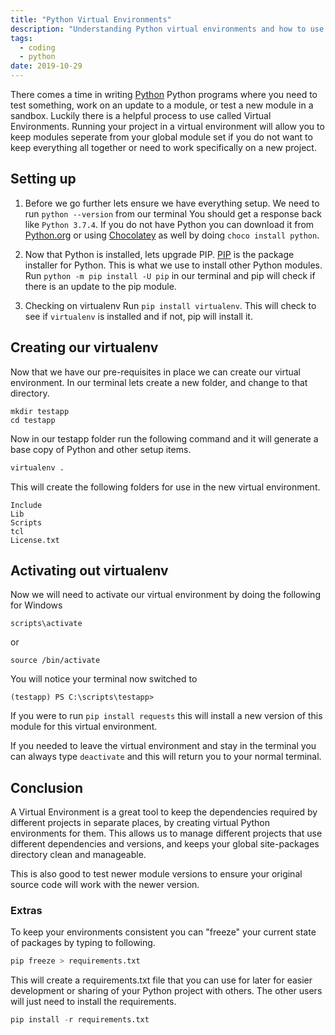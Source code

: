 ```yaml
---
title: "Python Virtual Environments"
description: "Understanding Python virtual environments and how to use them."
tags:
  - coding
  - python
date: 2019-10-29
---
```


There comes a time in writing [Python](https://www.python.org/) Python programs where you need to test something, work on an update to a module, or test a new module in a sandbox. Luckily there is a helpful process to use called Virtual Environments. Running your project in a virtual environment will allow you to keep modules seperate from your global module set if you do not want to keep everything all together or need to work specifically on a new project.

<!--more-->

## Setting up

1. Before we go further lets ensure we have everything setup.
We need to run ```python --version``` from our terminal
You should get a response back like ```Python 3.7.4```. If you do not have Python you can download it from [Python.org](https://www.python.org/downloads/) or using [Chocolatey](https://chocolatey.org/) as well by doing ```choco install python```.

2. Now that Python is installed, lets upgrade PIP.
[PIP](https://pip.pypa.io/en/stable/) is the package installer for Python. This is what we use to install other Python modules. Run ```python -m pip install -U pip``` in our terminal and pip will check if there is an update to the pip module.

3. Checking on virtualenv
Run ```pip install virtualenv```. This will check to see if ```virtualenv``` is installed and if not, pip will install it.

## Creating our virtualenv

Now that we have our pre-requisites in place we can create our virtual environment. In our terminal lets create a new folder, and change to that directory.

```shell
mkdir testapp
cd testapp
```

Now in our testapp folder run the following command and it will generate a base copy of Python and other setup items.

```python
virtualenv .
```

This will create the following folders for use in the new virtual environment.

```
Include
Lib
Scripts
tcl
License.txt
```

## Activating out virtualenv

Now we will need to activate our virtual environment by doing the following for Windows

```shell
scripts\activate
```

or

```shell
source /bin/activate
```

You will notice your terminal now switched to

```shell
(testapp) PS C:\scripts\testapp>
```

If you were to run ```pip install requests``` this will install a new version of this module for this virtual environment.

If you needed to leave the virtual environment and stay in the terminal you can always type ```deactivate``` and this will return you to your normal terminal.

## Conclusion

A Virtual Environment is a great tool to keep the dependencies required by different projects in separate places, by creating virtual Python environments for them. This allows us to manage different projects that use different dependencies and versions, and keeps your global site-packages directory clean and manageable.

This is also good to test newer module versions to ensure your original source code will work with the newer version.

### Extras

To keep your environments consistent you can "freeze" your current state of packages by typing to following.

```python
pip freeze > requirements.txt
```

This will create a requirements.txt file that you can use for later for easier development or sharing of your Python project with others. The other users will just need to install the requirements.

```python
pip install -r requirements.txt
```
